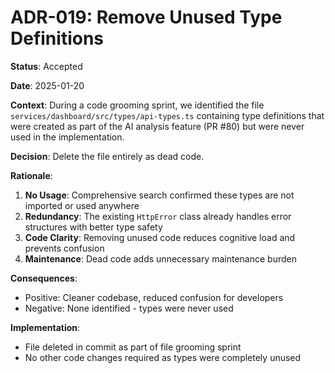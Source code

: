 # ADR-019: Remove Unused Type Definitions

**Status**: Accepted

**Date**: 2025-01-20

**Context**: During a code grooming sprint, we identified the file `services/dashboard/src/types/api-types.ts` containing type definitions that were created as part of the AI analysis feature (PR #80) but were never used in the implementation.

**Decision**: Delete the file entirely as dead code.

**Rationale**:

1. **No Usage**: Comprehensive search confirmed these types are not imported or used anywhere
2. **Redundancy**: The existing `HttpError` class already handles error structures with better type safety
3. **Code Clarity**: Removing unused code reduces cognitive load and prevents confusion
4. **Maintenance**: Dead code adds unnecessary maintenance burden

**Consequences**:

- Positive: Cleaner codebase, reduced confusion for developers
- Negative: None identified - types were never used

**Implementation**:

- File deleted in commit as part of file grooming sprint
- No other code changes required as types were completely unused
